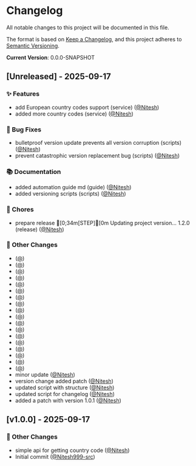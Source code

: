 # Changelog

All notable changes to this project will be documented in this file.

The format is based on [Keep a Changelog](https://keepachangelog.com/en/1.0.0/),
and this project adheres to [Semantic Versioning](https://semver.org/spec/v2.0.0.html).

**Current Version**: 0.0.0-SNAPSHOT

## [Unreleased] - 2025-09-17

### ✨ Features
-  add European country codes support (service) ([@Nitesh](https://github.com/Nitesh))
-  added more country codes (service) ([@Nitesh](https://github.com/Nitesh))

### 🐛 Bug Fixes
-  bulletproof version update prevents all version corruption (scripts) ([@Nitesh](https://github.com/Nitesh))
-  prevent catastrophic version replacement bug (scripts) ([@Nitesh](https://github.com/Nitesh))

### 📚 Documentation
-  added automation guide md (guide) ([@Nitesh](https://github.com/Nitesh))
-  added versioning scripts (scripts) ([@Nitesh](https://github.com/Nitesh))

### 🔧 Chores
-  prepare release [0;34m[STEP][0m Updating project version... 1.2.0 (release) ([@Nitesh](https://github.com/Nitesh))

### 📝 Other Changes
-  ([@](https://github.com/))
-  ([@](https://github.com/))
-  ([@](https://github.com/))
-  ([@](https://github.com/))
-  ([@](https://github.com/))
-  ([@](https://github.com/))
-  ([@](https://github.com/))
-  ([@](https://github.com/))
-  ([@](https://github.com/))
-  ([@](https://github.com/))
-  ([@](https://github.com/))
-  ([@](https://github.com/))
-  ([@](https://github.com/))
-  ([@](https://github.com/))
-  ([@](https://github.com/))
-  ([@](https://github.com/))
-  ([@](https://github.com/))
-  ([@](https://github.com/))
- minor update ([@Nitesh](https://github.com/Nitesh))
- version change added patch ([@Nitesh](https://github.com/Nitesh))
- updated script with structure ([@Nitesh](https://github.com/Nitesh))
- updated script for changelog ([@Nitesh](https://github.com/Nitesh))
- added a patch with version 1.0.1 ([@Nitesh](https://github.com/Nitesh))

## [v1.0.0] - 2025-09-17

### 📝 Other Changes
- simple api for getting country code ([@Nitesh](https://github.com/Nitesh))
- Initial commit ([@Nitesh999-src](https://github.com/Nitesh999-src))

